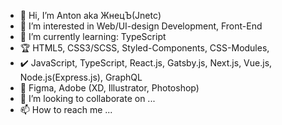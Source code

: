 - 👋 Hi, I’m Anton aka ЖнецЪ(Jnetc)
- 👀 I’m interested in Web/UI-design Development, Front-End
- 🌱 I’m currently learning: TypeScript
- :trophy: HTML5, CSS3/SCSS, Styled-Components, CSS-Modules, 
- :heavy_check_mark: JavaScript, TypeScript, React.js, Gatsby.js, Next.js, Vue.js, Node.js(Express.js), GraphQL
- :art: Figma, Adobe (XD, Illustrator, Photoshop)
- 💞️ I’m looking to collaborate on ...
- 📫 How to reach me ...

<!---
jnetc/jnetc is a ✨ special ✨ repository because its `README.md` (this file) appears on your GitHub profile.
You can click the Preview link to take a look at your changes.
--->
